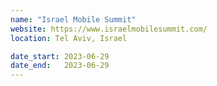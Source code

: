 ```yaml
---
name: "Israel Mobile Summit"
website: https://www.israelmobilesummit.com/
location: Tel Aviv, Israel

date_start: 2023-06-29
date_end:   2023-06-29
---
```

